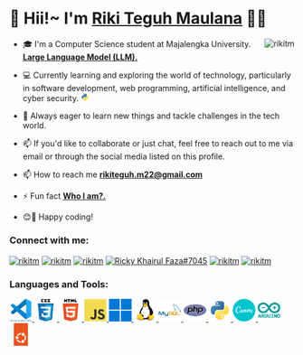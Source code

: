 # 🚀 Hii!~ I'm **[Riki Teguh Maulana](https://github.com/rikiteguhmaualana/)** 👋👋

<p><img align="right" src="https://github-readme-stats-git-masterrstaa-rickstaa.vercel.app/api/top-langs?username=rickyfazaa&show_icons=true&locale=en&layout=compact" alt="rikitm" /></p>

- 🎓 I'm a Computer Science student at Majalengka University. **[Large Language Model (LLM).](https://aws.amazon.com/id/what-is/large-language-model/)**

- 💻 Currently learning and exploring the world of technology, particularly in software development, web programming, artificial intelligence, and cyber security. **<img src="https://raw.githubusercontent.com/devicons/devicon/master/icons/python/python-original.svg" alt="python" width="15" height="15"/>**

- 🌱 Always eager to learn new things and tackle challenges in the tech world.
- 📫 If you'd like to collaborate or just chat, feel free to reach out to me via email or through the social media listed on this profile.
- 📫 How to reach me **rikiteguh.m22@gmail.com**
- ⚡ Fun fact **[Who I am?.](https://instagram.com/rikiitm_)**
- 😊🚀 Happy coding!

<h3 align="left">Connect with me:</h3>
<p align="left">
<a href="https://www.facebook.com/profile.php?id=100013588606030" target="blank"><img align="center" src="https://raw.githubusercontent.com/rahuldkjain/github-profile-readme-generator/master/src/images/icons/Social/facebook.svg" alt="rikitm" height="30" width="40" /></a>
<a href="https://www.instagram.com/rikiitm_/" target="blank"><img align="center" src="https://raw.githubusercontent.com/rahuldkjain/github-profile-readme-generator/master/src/images/icons/Social/instagram.svg" alt="rikitm" height="30" width="40" /></a>
<a href="https://www.youtube.com/@RikiTM" target="blank"><img align="center" src="https://raw.githubusercontent.com/rahuldkjain/github-profile-readme-generator/master/src/images/icons/Social/youtube.svg" alt="rikitm" height="30" width="40" /></a>
<a href="https://discord.com/users/1045686302454063154" target="blank"><img align="center" src="https://raw.githubusercontent.com/rahuldkjain/github-profile-readme-generator/master/src/images/icons/Social/discord.svg" alt="Ricky Khairul Faza#7045" height="30" width="40" /></a>
<a href="https://github.com/rikiteguhmaulana/" target="blank"><img align="center" src="https://cdn-icons-png.flaticon.com/512/25/25231.png" alt="rikitm" height="30" width="30" /></a>
<a href="https://id.pinterest.com/rikiteguhm/" target="blank"><img align="center" src="https://raw.githubusercontent.com/rahuldkjain/github-profile-readme-generator/master/src/images/icons/Social/pinterest.svg" alt="rikitm" height="30" width="40" /></a>  
</p>

<h3 align="left">Languages and Tools:</h3>
<p align="left"> 
<a href="https://code.visualstudio.com/" target="_blank" rel="noreferrer"> <img src="https://raw.githubusercontent.com/devicons/devicon/master/icons/vscode/vscode-original-wordmark.svg" alt="vscode" width="40" height="40"/> </a> 
<a href="https://www.w3schools.com/css/" target="_blank" rel="noreferrer"> <img src="https://raw.githubusercontent.com/devicons/devicon/master/icons/css3/css3-original-wordmark.svg" alt="css3" width="40" height="40"/> </a>
<a href="https://www.w3.org/html/" target="_blank" rel="noreferrer"> <img src="https://raw.githubusercontent.com/devicons/devicon/master/icons/html5/html5-original-wordmark.svg" alt="html5" width="40" height="40"/> </a>
<a href="https://www.javascript.com/" target="_blank" rel="noreferrer"> <img src="https://github.com/devicons/devicon/blob/master/icons/javascript/javascript-original.svg" alt="javascript" width="40" height="40"/> </a>
<a href="https://www.microsoft.com/" target="_blank" rel="noreferrer"> <img src="https://github.com/devicons/devicon/blob/master/icons/windows11/windows11-original.svg" alt="windows11" width="40" height="40"/> </a>
<a href="https://www.linux.org/" target="_blank" rel="noreferrer"> <img src="https://raw.githubusercontent.com/devicons/devicon/master/icons/linux/linux-original.svg" alt="linux" width="40" height="40"/> </a> 
<a href="https://www.mysql.com/" target="_blank" rel="noreferrer"> <img src="https://raw.githubusercontent.com/devicons/devicon/master/icons/mysql/mysql-original-wordmark.svg" alt="mysql" width="40" height="40"/> </a> 
<a href="https://www.php.net" target="_blank" rel="noreferrer"> <img src="https://raw.githubusercontent.com/devicons/devicon/master/icons/php/php-original.svg" alt="php" width="40" height="40"/> </a> 
<a href="https://www.python.org" target="_blank" rel="noreferrer"> <img src="https://raw.githubusercontent.com/devicons/devicon/master/icons/python/python-original.svg" alt="python" width="40" height="40"/> </a>
<a href="https://www.canva.com/" target="_blank" rel="noreferrer"> <img src="https://github.com/devicons/devicon/blob/master/icons/canva/canva-original.svg" alt="canva" width="40" height="40"/> </a>
<a href="https://www.arduino.cc/" target="_blank" rel="noreferrer"> <img src="https://github.com/devicons/devicon/blob/master/icons/arduino/arduino-original-wordmark.svg" alt="arduino" width="40" height="40"/> </a>
<a href="https://ubuntu.com/" target="_blank" rel="noreferrer"> <img src="https://github.com/devicons/devicon/blob/master/icons/ubuntu/ubuntu-original.svg" alt="ubuntu" width="40" height="40"/> </a></p>
